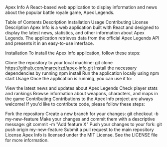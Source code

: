 Apex Info
A React-based web application to display information and news about the popular battle royale game, Apex Legends.

Table of Contents
Description
Installation
Usage
Contributing
License
Description
Apex Info is a web application built with React and designed to display the latest news, statistics, and other information about Apex Legends. The application retrieves data from the official Apex Legends API and presents it in an easy-to-use interface.

Installation
To install the Apex Info application, follow these steps:

Clone the repository to your local machine: git clone https://github.com/marcelrzd/apex-info.git
Install the necessary dependencies by running npm install
Run the application locally using npm start
Usage
Once the application is running, you can use it to:

View the latest news and updates about Apex Legends
Check player stats and rankings
Browse information about weapons, characters, and maps in the game
Contributing
Contributions to the Apex Info project are always welcome! If you'd like to contribute code, please follow these steps:

Fork the repository
Create a new branch for your changes: git checkout -b my-new-feature
Make your changes and commit them with a descriptive message: git commit -m "Add feature X"
Push your changes to your fork: git push origin my-new-feature
Submit a pull request to the main repository
License
Apex Info is licensed under the MIT License. See the LICENSE file for more information.
